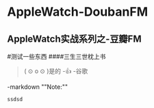 # AppleWatch-DoubanFM
AppleWatch实战系列之-豆瓣FM
------
#测试一些东西
####三生三世枕上书
>( ⊙ o ⊙ )是的
>-👍
>-谷歌

-markdown
""Note:""

```
ssdsd
```